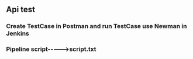 

## Api test
### Create TestCase in Postman and run TestCase use Newman in Jenkins

### Pipeline script----->script.txt
